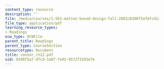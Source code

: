 ```yaml
---
content_type: resource
description: ''
file: /media/courses/1-561-motion-based-design-fall-2003/8308f5a7dfcd1a877e929572f3103e7e_connor_ch12.pdf
file_type: application/pdf
learning_resource_types:
- Readings
ocw_type: OCWFile
parent_title: Readings
parent_type: CourseSection
resourcetype: Document
title: connor_ch12.pdf
uid: 8308f5a7-dfcd-1a87-7e92-9572f3103e7e
---
```

